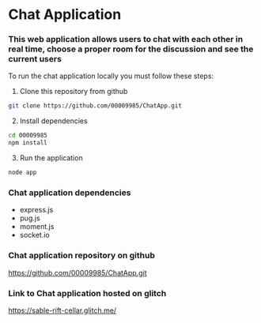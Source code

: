 # Chat Application 

### This web application allows users to chat with each other in real time, choose a proper room for the discussion and see the current users

To run the chat application locally you must follow these steps:
1. Clone this repository from github
```bash
git clone https://github.com/00009985/ChatApp.git
```

2. Install dependencies 
```bash
cd 00009985
npm install
```

3. Run the application
```bash
node app
```

### Chat application dependencies
- express.js
- pug.js
- moment.js
- socket.io

### Chat application repository on github
https://github.com/00009985/ChatApp.git

### Link to Chat application hosted on glitch
https://sable-rift-cellar.glitch.me/


